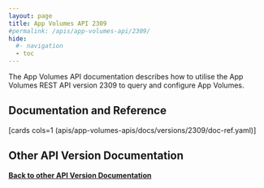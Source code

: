 ```yaml
---
layout: page
title: App Volumes API 2309
#permalink: /apis/app-volumes-api/2309/
hide:
  #- navigation
  - toc
---
```


The App Volumes API documentation describes how to utilise the App Volumes REST API version 2309 to query and configure App Volumes.

## Documentation and Reference

[cards cols=1 (apis/app-volumes-apis/docs/versions/2309/doc-ref.yaml)]

<swagger-ui src="swagger.json"/>

## Other API Version Documentation

**[Back to other API Version Documentation](../../index.md)**
